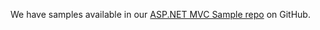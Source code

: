 We have samples available in our [ASP.NET MVC Sample repo](https://github.com/okta/samples-aspnet/tree/master/okta-hosted-login) on GitHub.
